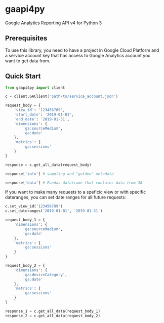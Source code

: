 # gaapi4py

Google Analytics Reporting API v4 for Python 3

## Prerequisites

To use this library, you need to have a project in Google Cloud Platform and a service account key that has access to Google Analytics account you want to get data from.

## Quick Start

```python
from gaapi4py import client

c = client.GAClient('path/to/service_account.json')

request_body = {
    'view_id': '123456789',
    'start_date': '2019-01-01',
    'end_date': '2019-01-31',
    'dimensions': {
        'ga:sourceMedium',
        'ga:date'
    },
    'metrics': {
        'ga:sessions'
    }
}

response = c.get_all_data(request_body)

response['info'] # sampling and "golden" metadata

response['data'] # Pandas dataframe that contains data from GA
```

If you want to make many requests to a speficic view or with specific dateranges, you can set date ranges for all future requests:

```python
c.set_view_id('123456789')
c.set_dateranges('2019-01-01', '2019-01-31')

request_body_1 = {
    'dimensions': {
        'ga:sourceMedium',
        'ga:date'
    },
    'metrics': {
        'ga:sessions'
    }
}

request_body_2 = {
    'dimensions': {
        'ga:deviceCategory',
        'ga:date'
    },
    'metrics': {
        'ga:sessions'
    }
}

response_1 = c.get_all_data(request_body_1)
response_2 = c.get_all_data(request_body_2)
```
